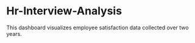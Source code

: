 # Hr-Interview-Analysis
This dashboard visualizes employee satisfaction data collected over two years.
